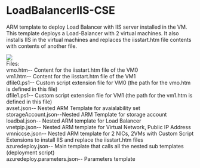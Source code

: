 # LoadBalancerIIS-CSE
ARM template to deploy Load Balancer with IIS server installed in the VM. This template deploys a Load-Balancer with 2 virtual machines. It also installs IIS in the virtual machines and replaces the iisstart.htm file contents with contents of another file. 

<a href="https://azuredeploy.net/" target="_blank">
    <img src="http://azuredeploy.net/deploybutton.png"/>
</a>

<div>Files:</div> 
<div>vmo.htm-- Content for the iisstart.htm file of the VM0</div>
<div>vm1.htm-- Content for the iisstart.htm file of the VM1</div>
<div>dfile0.ps1-- Custom script extension file for VM0 (the path for the vmo.htm is defined in this file)</div>
<div>dfile1.ps1-- Custom script extension file for VM1 (the path for the vm1.htm is defined in this file)</div>
<div>avset.json-- Nested ARM Template for avaialability set</div>
<div>storageAccount.json--Nested ARM Template for storage account</div>
<div>loadbal.json-- Nested ARM template for Load Balancer</div>
<div>vnetpip.json-- Nested ARM template for Virtual Network, Public IP Address</div>
<div>vmniccse.json-- Nested ARM template for 2 NICs, 2VMs with Custom Script Extensions to install IIS and replace the iisstart.htm files</div>
<div>azuredeploy.json-- Main template that calls all the nested sub templates (deployment script)</div>
<div>azuredeploy.parameters.json-- Parameters template</div>
